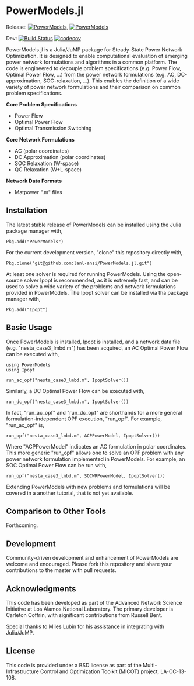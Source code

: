 # PowerModels.jl 

Release: [![PowerModels](http://pkg.julialang.org/badges/PowerModels_0.4.svg)](http://pkg.julialang.org/?pkg=PowerModels), [![PowerModels](http://pkg.julialang.org/badges/PowerModels_0.5.svg)](http://pkg.julialang.org/?pkg=PowerModels)

Dev:
[![Build Status](https://travis-ci.org/lanl-ansi/PowerModels.jl.svg?branch=master)](https://travis-ci.org/lanl-ansi/PowerModels.jl)
[![codecov](https://codecov.io/gh/lanl-ansi/PowerModels.jl/branch/master/graph/badge.svg)](https://codecov.io/gh/lanl-ansi/PowerModels.jl)

PowerModels.jl is a Julia/JuMP package for Steady-State Power Network Optimization.
It is designed to enable computational evaluation of emerging power network formulations and algorithms in a common platform.
The code is engineered to decouple problem specifications (e.g. Power Flow, Optimal Power Flow, ...) from the power network formulations (e.g. AC, DC-approximation, SOC-relaxation, ...).
This enables the definition of a wide variety of power network formulations and their comparison on common problem specifications.

**Core Problem Specifications**
* Power Flow
* Optimal Power Flow
* Optimal Transmission Switching

**Core Network Formulations**
* AC (polar coordinates)
* DC Approximation (polar coordinates)
* SOC Relaxation (W-space)
* QC Relaxation (W+L-space)

**Network Data Formats**
* Matpower ".m" files


## Installation

The latest stable release of PowerModels can be installed using the Julia package manager with,

`Pkg.add("PowerModels")`

For the current development version, "clone" this repository directly with,

`Pkg.clone("git@github.com:lanl-ansi/PowerModels.jl.git")`

At least one solver is required for running PowerModels.  Using the open-source solver Ipopt is recommended, as it is extremely fast, and can be used to solve a wide variety of the problems and network formulations provided in PowerModels.  The Ipopt solver can be installed via tha package manager with,

`Pkg.add("Ipopt")`


## Basic Usage

Once PowerModels is installed, Ipopt is installed, and a network data file (e.g. "nesta\_case3\_lmbd.m") has been acquired, an AC Optimal Power Flow can be executed with,
```
using PowerModels
using Ipopt

run_ac_opf("nesta_case3_lmbd.m", IpoptSolver())
```

Similarly, a DC Optimal Power Flow can be executed with,
```
run_dc_opf("nesta_case3_lmbd.m", IpoptSolver())
```

In fact, "run_ac_opf" and "run_dc_opf" are shorthands for a more general formulation-independent OPF execution, "run_opf".  For example, "run_ac_opf" is,
```
run_opf("nesta_case3_lmbd.m", ACPPowerModel, IpoptSolver())
```

Where "ACPPowerModel" indicates an AC formulation in polar coordinates.  This more generic "run_opf" allows one to solve an OPF problem with any power network formulation implemented in PowerModels.  For example, an SOC Optimal Power Flow can be run with,

```
run_opf("nesta_case3_lmbd.m", SOCWRPowerModel, IpoptSolver())
```

Extending PowerModels with new problems and formulations will be covered in a another tutorial, that is not yet available.


## Comparison to Other Tools

Forthcoming.


## Development

Community-driven development and enhancement of PowerModels are welcome and encouraged. Please fork this repository and share your contributions to the master with pull requests.


## Acknowledgments

This code has been developed as part of the Advanced Network Science Initiative at Los Alamos National Laboratory.
The primary developer is Carleton Coffrin, with significant contributions from Russell Bent.

Special thanks to Miles Lubin for his assistance in integrating with Julia/JuMP.


## License

This code is provided under a BSD license as part of the Multi-Infrastructure Control and Optimization Toolkit (MICOT) project, LA-CC-13-108.
